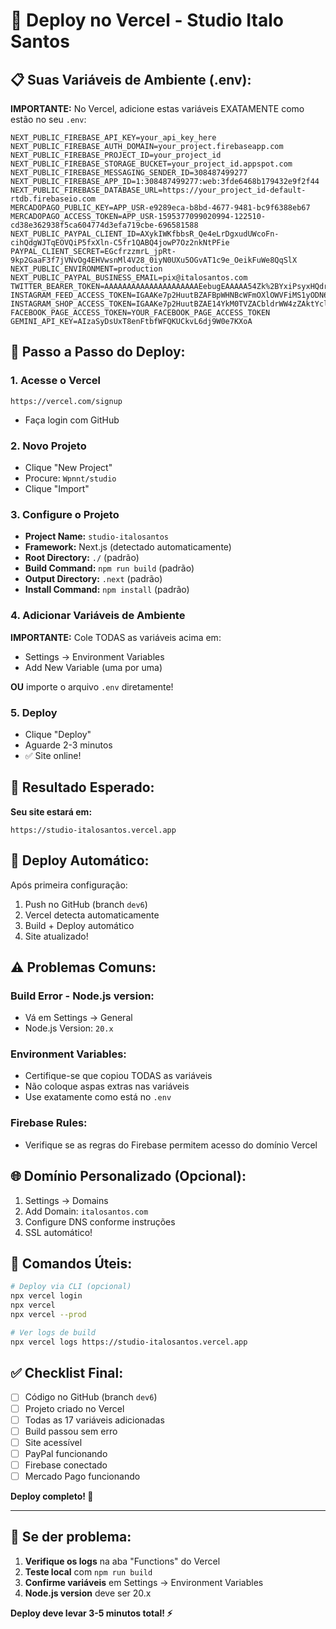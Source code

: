 # 🚀 Deploy no Vercel - Studio Italo Santos

## 📋 **Suas Variáveis de Ambiente (.env):**

**IMPORTANTE:** No Vercel, adicione estas variáveis EXATAMENTE como estão no seu `.env`:

```env
NEXT_PUBLIC_FIREBASE_API_KEY=your_api_key_here
NEXT_PUBLIC_FIREBASE_AUTH_DOMAIN=your_project.firebaseapp.com
NEXT_PUBLIC_FIREBASE_PROJECT_ID=your_project_id
NEXT_PUBLIC_FIREBASE_STORAGE_BUCKET=your_project_id.appspot.com
NEXT_PUBLIC_FIREBASE_MESSAGING_SENDER_ID=308487499277
NEXT_PUBLIC_FIREBASE_APP_ID=1:308487499277:web:3fde6468b179432e9f2f44
NEXT_PUBLIC_FIREBASE_DATABASE_URL=https://your_project_id-default-rtdb.firebaseio.com
MERCADOPAGO_PUBLIC_KEY=APP_USR-e9289eca-b8bd-4677-9481-bc9f6388eb67
MERCADOPAGO_ACCESS_TOKEN=APP_USR-1595377099020994-122510-cd38e362938f5ca604774d3efa719cbe-696581588
NEXT_PUBLIC_PAYPAL_CLIENT_ID=AXykIWKfbbsR_Qe4eLrDgxudUWcoFn-cihQdgWJTqEOVQiP5fxXln-C5fr1QABQ4jowP7Oz2nkNtPFie
PAYPAL_CLIENT_SECRET=EGcfrzzmrL_jpRt-9kp2GaaF3f7jVNvOg4EHVwsnMl4V28_0iyN0UXu5OGvAT1c9e_OeikFuWe8QqSlX
NEXT_PUBLIC_ENVIRONMENT=production
NEXT_PUBLIC_PAYPAL_BUSINESS_EMAIL=pix@italosantos.com
TWITTER_BEARER_TOKEN=AAAAAAAAAAAAAAAAAAAAAEebugEAAAAA54Zk%2BYxiPsyxHQdrsWm5enS8C9M%3DkOVn6m1pvz8wb1jqM9QQTLpeFs7QyZvOeJycHfjXdrDw7M378z
INSTAGRAM_FEED_ACCESS_TOKEN=IGAAKe7p2HuutBZAFBpWHNBcWFmOXlOWVFiMS1yODN6elprU1oxRlZAtb0UxMnRZATFdSN0JLbUZASMXJpMElmLXhZARVRuWHNJYTNRcGt5blNWYlczb3FWYzcxemQ3Y2pkaHg1NkVSMzBDc21JRENpMTl2dGxNMzFPZATBWdHBCUW1TZAwZDZD
INSTAGRAM_SHOP_ACCESS_TOKEN=IGAAKe7p2HuutBZAE14YkM0TVZACbldrWW4zZAktYclFPb1c3ZADQ5emFhNjFJOEI2MFlHMGxlWXRxR2ExSmpSZADg4MTBNcVMtTkxoNzhMODFaMnpnMnZAnNG1RUGNXcHpQTGVoaF9uNTBsbENFaGV0Mm84bkpGTWJFR1FFMnhOSm5VOAZDZD
FACEBOOK_PAGE_ACCESS_TOKEN=YOUR_FACEBOOK_PAGE_ACCESS_TOKEN
GEMINI_API_KEY=AIzaSyDsUxT8enFtbfWFQKUCkvL6dj9W0e7KXoA
```

## 🎯 **Passo a Passo do Deploy:**

### 1. **Acesse o Vercel**
```
https://vercel.com/signup
```
- Faça login com GitHub

### 2. **Novo Projeto**
- Clique "New Project"
- Procure: `Wpnnt/studio`
- Clique "Import"

### 3. **Configure o Projeto**
- **Project Name:** `studio-italosantos`
- **Framework:** Next.js (detectado automaticamente)
- **Root Directory:** `./` (padrão)
- **Build Command:** `npm run build` (padrão)
- **Output Directory:** `.next` (padrão)
- **Install Command:** `npm install` (padrão)

### 4. **Adicionar Variáveis de Ambiente**
**IMPORTANTE:** Cole TODAS as variáveis acima em:
- Settings → Environment Variables
- Add New Variable (uma por uma)

**OU** importe o arquivo `.env` diretamente!

### 5. **Deploy**
- Clique "Deploy"
- Aguarde 2-3 minutos
- ✅ Site online!

## 🎉 **Resultado Esperado:**

**Seu site estará em:**
```
https://studio-italosantos.vercel.app
```

## 🔄 **Deploy Automático:**

Após primeira configuração:
1. Push no GitHub (branch `dev6`)
2. Vercel detecta automaticamente
3. Build + Deploy automático
4. Site atualizado!

## ⚠️ **Problemas Comuns:**

### Build Error - Node.js version:
- Vá em Settings → General
- Node.js Version: `20.x`

### Environment Variables:
- Certifique-se que copiou TODAS as variáveis
- Não coloque aspas extras nas variáveis
- Use exatamente como está no `.env`

### Firebase Rules:
- Verifique se as regras do Firebase permitem acesso do domínio Vercel

## 🌐 **Domínio Personalizado (Opcional):**

1. Settings → Domains
2. Add Domain: `italosantos.com`
3. Configure DNS conforme instruções
4. SSL automático!

## 🎯 **Comandos Úteis:**

```bash
# Deploy via CLI (opcional)
npx vercel login
npx vercel
npx vercel --prod

# Ver logs de build
npx vercel logs https://studio-italosantos.vercel.app
```

## ✅ **Checklist Final:**

- [ ] Código no GitHub (branch `dev6`)
- [ ] Projeto criado no Vercel
- [ ] Todas as 17 variáveis adicionadas
- [ ] Build passou sem erro
- [ ] Site acessível
- [ ] PayPal funcionando
- [ ] Firebase conectado
- [ ] Mercado Pago funcionando

**Deploy completo! 🚀**

---

## 🔧 **Se der problema:**

1. **Verifique os logs** na aba "Functions" do Vercel
2. **Teste local** com `npm run build`
3. **Confirme variáveis** em Settings → Environment Variables
4. **Node.js version** deve ser 20.x

**Deploy deve levar 3-5 minutos total! ⚡**
